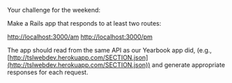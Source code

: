 Your challenge for the weekend:

Make a Rails app that responds to at least two routes:

[http://localhost:3000/am](http://localhost:3000/am "AM")
[http://localhost:3000/pm](http://localhost:3000/pm "PM")

The app should read from the same API as our Yearbook app did, (e.g., [http://tslwebdev.herokuapp.com/SECTION.json](http://tslwebdev.herokuapp.com/SECTION.json)) and generate appropriate responses for each request.
